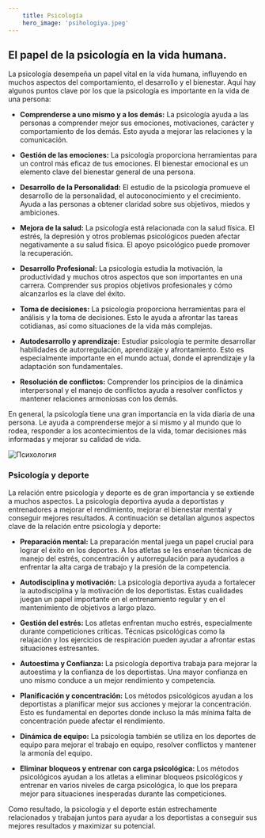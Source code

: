 ```yaml
---
    title: Psicología
    hero_image: 'psihologiya.jpeg'
---
```

## El papel de la psicología en la vida humana.

La psicología desempeña un papel vital en la vida humana, influyendo en muchos aspectos del comportamiento, el desarrollo y el bienestar. Aquí hay algunos puntos clave por los que la psicología es importante en la vida de una persona:

- **Comprenderse a uno mismo y a los demás:** La psicología ayuda a las personas a comprender mejor sus emociones, motivaciones, carácter y comportamiento de los demás. Esto ayuda a mejorar las relaciones y la comunicación.

- **Gestión de las emociones:** La psicología proporciona herramientas para un control más eficaz de tus emociones. El bienestar emocional es un elemento clave del bienestar general de una persona.

- **Desarrollo de la Personalidad:** El estudio de la psicología promueve el desarrollo de la personalidad, el autoconocimiento y el crecimiento. Ayuda a las personas a obtener claridad sobre sus objetivos, miedos y ambiciones.

- **Mejora de la salud:** La psicología está relacionada con la salud física. El estrés, la depresión y otros problemas psicológicos pueden afectar negativamente a su salud física. El apoyo psicológico puede promover la recuperación.

- **Desarrollo Profesional:** La psicología estudia la motivación, la productividad y muchos otros aspectos que son importantes en una carrera. Comprender sus propios objetivos profesionales y cómo alcanzarlos es la clave del éxito.

- **Toma de decisiones:** La psicología proporciona herramientas para el análisis y la toma de decisiones. Esto le ayuda a afrontar las tareas cotidianas, así como situaciones de la vida más complejas.

- **Autodesarrollo y aprendizaje:** Estudiar psicología te permite desarrollar habilidades de autorregulación, aprendizaje y afrontamiento. Esto es especialmente importante en el mundo actual, donde el aprendizaje y la adaptación son fundamentales.

- **Resolución de conflictos:** Comprender los principios de la dinámica interpersonal y el manejo de conflictos ayuda a resolver conflictos y mantener relaciones armoniosas con los demás.

En general, la psicología tiene una gran importancia en la vida diaria de una persona. Le ayuda a comprenderse mejor a sí mismo y al mundo que lo rodea, responder a los acontecimientos de la vida, tomar decisiones más informadas y mejorar su calidad de vida.

![Психология](/images/posts/psihologiya-2.jpeg "Психология")

### Psicología y deporte

La relación entre psicología y deporte es de gran importancia y se extiende a muchos aspectos. La psicología deportiva ayuda a deportistas y entrenadores a mejorar el rendimiento, mejorar el bienestar mental y conseguir mejores resultados. A continuación se detallan algunos aspectos clave de la relación entre psicología y deporte:

- **Preparación mental:** La preparación mental juega un papel crucial para lograr el éxito en los deportes. A los atletas se les enseñan técnicas de manejo del estrés, concentración y autorregulación para ayudarlos a enfrentar la alta carga de trabajo y la presión de la competencia.

- **Autodisciplina y motivación:** La psicología deportiva ayuda a fortalecer la autodisciplina y la motivación de los deportistas. Estas cualidades juegan un papel importante en el entrenamiento regular y en el mantenimiento de objetivos a largo plazo.

- **Gestión del estrés:** Los atletas enfrentan mucho estrés, especialmente durante competiciones críticas. Técnicas psicológicas como la relajación y los ejercicios de respiración pueden ayudar a afrontar estas situaciones estresantes.

- **Autoestima y Confianza:** La psicología deportiva trabaja para mejorar la autoestima y la confianza de los deportistas. Una mayor confianza en uno mismo conduce a un mejor rendimiento y competencia.

- **Planificación y concentración:** Los métodos psicológicos ayudan a los deportistas a planificar mejor sus acciones y mejorar la concentración. Esto es fundamental en deportes donde incluso la más mínima falta de concentración puede afectar el rendimiento.

- **Dinámica de equipo:** La psicología también se utiliza en los deportes de equipo para mejorar el trabajo en equipo, resolver conflictos y mantener la armonía del equipo.

- **Eliminar bloqueos y entrenar con carga psicológica:** Los métodos psicológicos ayudan a los atletas a eliminar bloqueos psicológicos y entrenar en varios niveles de carga psicológica, lo que los prepara mejor para situaciones inesperadas durante las competiciones.

Como resultado, la psicología y el deporte están estrechamente relacionados y trabajan juntos para ayudar a los deportistas a conseguir sus mejores resultados y maximizar su potencial.